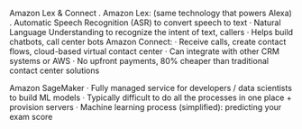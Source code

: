 Amazon Lex & Connect
. Amazon Lex: (same technology that powers Alexa)
. Automatic Speech Recognition (ASR) to convert speech to text
· Natural Language Understanding to recognize the intent of text, callers
· Helps build chatbots, call center bots
Amazon Connect:
· Receive calls, create contact flows, cloud-based virtual contact center
· Can integrate with other CRM systems or AWS
· No upfront payments, 80% cheaper than traditional contact center solutions

Amazon SageMaker
· Fully managed service for developers / data scientists to build ML models
· Typically difficult to do all the processes in one place + provision servers
· Machine learning process (simplified): predicting your exam score

